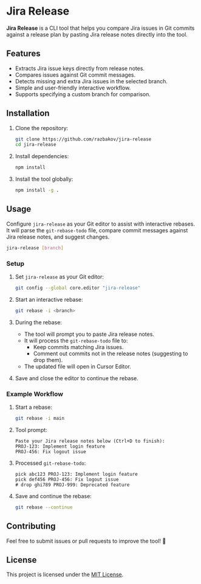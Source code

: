 # Jira Release

**Jira Release** is a CLI tool that helps you compare Jira issues in Git commits against a release plan by pasting Jira release notes directly into the tool.

## Features

- Extracts Jira issue keys directly from release notes.
- Compares issues against Git commit messages.
- Detects missing and extra Jira issues in the selected branch.
- Simple and user-friendly interactive workflow.
- Supports specifying a custom branch for comparison.

## Installation

1. Clone the repository:
   ```bash
   git clone https://github.com/razbakov/jira-release
   cd jira-release
   ```
2. Install dependencies:

   ```bash
   npm install
   ```

3. Install the tool globally:
   ```bash
   npm install -g .
   ```

## Usage

Configure `jira-release` as your Git editor to assist with interactive rebases. It will parse the `git-rebase-todo` file, compare commit messages against Jira release notes, and suggest changes.

```bash
jira-release [branch]
```

### Setup

1. Set `jira-release` as your Git editor:

   ```bash
   git config --global core.editor "jira-release"
   ```

2. Start an interactive rebase:

   ```bash
   git rebase -i <branch>
   ```

3. During the rebase:

   - The tool will prompt you to paste Jira release notes.
   - It will process the `git-rebase-todo` file to:
     - Keep commits matching Jira issues.
     - Comment out commits not in the release notes (suggesting to drop them).
   - The updated file will open in Cursor Editor.

4. Save and close the editor to continue the rebase.

### Example Workflow

1. Start a rebase:

   ```bash
   git rebase -i main
   ```

2. Tool prompt:

   ```plaintext
   Paste your Jira release notes below (Ctrl+D to finish):
   PROJ-123: Implement login feature
   PROJ-456: Fix logout issue
   ```

3. Processed `git-rebase-todo`:

   ```plaintext
   pick abc123 PROJ-123: Implement login feature
   pick def456 PROJ-456: Fix logout issue
   # drop ghi789 PROJ-999: Deprecated feature
   ```

4. Save and continue the rebase:
   ```bash
   git rebase --continue
   ```

## Contributing

Feel free to submit issues or pull requests to improve the tool! 🎉

## License

This project is licensed under the [MIT License](./LICENSE).
